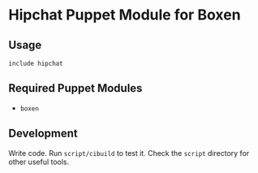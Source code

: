 # Hipchat Puppet Module for Boxen

## Usage

```puppet
include hipchat
```

## Required Puppet Modules

* `boxen`

## Development

Write code. Run `script/cibuild` to test it. Check the `script`
directory for other useful tools.
